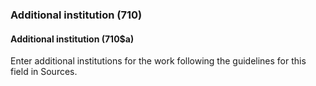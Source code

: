 ### Additional institution (710)

#### Additional institution (710$a)
Enter additional institutions for the work following the guidelines for this field in Sources.
